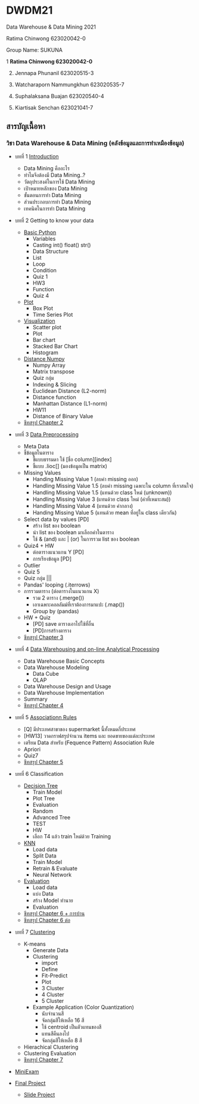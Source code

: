 # DWDM21
Data Warehouse &amp; Data Mining 2021

Ratima Chinwong 623020042-0

Group Name: SUKUNA

1 **Ratima Chinwong 623020042-0**

2. Jennapa Phunanil 623020515-3

3. Watcharaporn Nammungkhun 623020535-7

4. Suphalaksana Buajan 623020540-4

5. Kiartisak Senchan 623021041-7

## สารบัญเนื้อหา
### วิชา Data Warehouse & Data Mining (คลังข้อมูลและการทำเหมืองข้อมูล)

* บทที่ 1 [Introduction](https://github.com/Octa-p/DWDM21/blob/main/%E0%B8%AA%E0%B8%A3%E0%B8%B8%E0%B8%9B_Chapter_1.ipynb)

  * Data Mining คืออะไร
  * ทำไมจึงต้องมี Data Mining..?
  * วัตถุประสงค์ในการใช้ Data Mining
  * เป้าหมายหลักของ Data Mining
  * ขั้นตอนการทำ Data Mining
  * ส่วนประกอบการทำ Data Mining
  * เทคนิคในการทำ Data Mining

* บทที่ 2 Getting to know your data
  * [Basic Python](https://github.com/Octa-p/DWDM21/blob/main/Data101_(Chapter2).ipynb)
    * Variables
    * Casting int() float() str()
    * Data Structure
    * List
    * Loop
    * Condition
    * Quiz 1
    * HW3
    * Function
    * Quiz 4
  * [Plot](https://github.com/Octa-p/DWDM21/blob/main/Data102_(Chapter2).ipynb)
    * Box Plot
    * Time Series Plot
  * [Visualization](https://github.com/Octa-p/DWDM21/blob/main/Data_Visualization.ipynb) 
    * Scatter plot
    * Plot
    * Bar chart
    * Stacked Bar Chart
    * Histogram
  * [Distance Numpy](https://github.com/Octa-p/DWDM21/blob/main/Distance_Numpy.ipynb)
    * Numpy Array
    * Matrix transpose
    * Quiz กลุ่ม
    * Indexing & Slicing
    * Euclidean Distance (L2-norm)
    * Distance function
    * Manhattan Distance (L1-norm)
    * HW11
    * Distance of Binary Value
  * [ชีทสรุป Chapter 2](https://github.com/Octa-p/DWDM21/blob/main/HW2.1-%E0%B8%AA%E0%B8%A3%E0%B8%B8%E0%B8%9B-Chapter-2.pdf)
  
* บทที่ 3 [Data Preprocessing](https://github.com/Octa-p/DWDM21/blob/main/Data_Preprocessing_(Chapter3).ipynb)
  * Meta Data
  * ชี้ข้อมูลในตาราง
    * ชี้แบบธรรมดา ใช้ [ชื่อ column][index]
    * ชี้แบบ .lioc[] (มองข้อมูลเป็น matrix)
  * Missing Values
    * Handing Missing Value 1 (ลบค่า missing ออก)
    * Handling Missing Value 1.5 (ลบค่า missing เฉพาะใน column ที่เราสนใจ)
    * Handling Missing Value 1.5 (แทนด้วย class ใหม่ (unknown))
    * Handling Missing Value 3 (แทนด้วย class ใหม่ (ค่าที่เหมาะสม))
    * Handling Missing Value 4 (แทนด้วย ค่ากลาง)
    * Handing Missing Value 5 (แทนด้วย mean ที่อยู่ใน class เดียวกัน)
  * Select data by values [PD]
    * สร้าง list ของ boolean
    * นำ list ของ boolean มาเลือกค่าในตาราง
    * ใช้ & (and) และ | (or) ในการรวม list ของ boolean
  * Quiz4 + HW
    * ต่อตารางแนวแกน Y [PD]
    * การเรียงข้อมูล [PD]
  * Outlier
  * Quiz 5
  * Quiz กลุ่ม |||
  * Pandas' looping (.iterrows)
  * การรวมตาราง (ต่อตารางในแนวแกน X)
    * รวม 2 ตาราง (.merge())
    * เอาเฉพาะคอลลัมม์ที่เราต้องการมาแปะ (.map())
    * Group by (pandas)
  * HW + Quiz
    * [PD] save ตารางเอาไปใช้ที่อื่น
    * [PD]การสร้างตาราง
  * [ชีทสรุป Chapter 3](https://github.com/Octa-p/DWDM21/blob/main/03Preprocessing.pdf)
  
* บทที่ 4 [Data Warehousing and on-line Analytical Processing](https://github.com/Octa-p/DWDM21/blob/main/Chapter-4.pdf)
  * Data Warehouse Basic Concepts
  * Data Warehouse Modeling
     * Data Cube
     * OLAP
  * Data Warehouse Design and Usage
  * Data Warehouse Implementation
  * Summary
  * [ชีทสรุป Chapter 4](https://github.com/Octa-p/DWDM21/blob/main/Chapter-4.pdf)
  
* บทที่ 5 [Associationn Rules](https://github.com/Octa-p/DWDM21/blob/main/Chapter6_Association_Rules.ipynb)
  * [Q] มีประเทศสาขาของ supermarket นี้ทั้งหมดกี่ประเทศ
  * [HW13] วาดกราฟสรุปจำนวน items และ ยอดขายของแต่ละประเทศ
  * เตรียม Data สำหรับ (Fequence Pattern) Association Rule
  * Apriori
  * Quiz7
  * [ชีทสรุป Chapter 5](https://github.com/Octa-p/DWDM21/blob/main/Chapter-6.pdf)

* บทที่ 6 Classification
  * [Decision Tree](https://github.com/Octa-p/DWDM21/blob/main/Chapter_7_Classification_(Decision_Tree).ipynb)
     * Train Model
     * Plot Tree
     * Evaluation
     * Random
     * Advanced Tree
     * TEST
     * HW
     * เลือก T4 แล้ว train ใหม่ด้วย Training
  * [KNN](https://github.com/Octa-p/DWDM21/blob/main/Chap_7_classification_(KNN_NN)_.ipynb)
     * Load data
     * Split Data
     * Train Model
     * Retrain & Evaluate
     * Neural Network
  * [Evaluation](https://github.com/Octa-p/DWDM21/blob/main/Chap7_Classification_(Evaluation).ipynb)
     * Load data
     * แบ่ง Data
     * สร้าง Model ทำนาย
     * Evaluation
  * [ชีทสรุป Chapter 6 + การบ้าน](https://github.com/Octa-p/DWDM21/blob/main/08ClassBasic.pdf)
  * [ชีทสรุป Chapter 6 ต่อ](https://github.com/Octa-p/DWDM21/blob/main/Chapter%208%20%E0%B8%A7%E0%B8%B1%E0%B8%99%E0%B8%97%E0%B8%B5%E0%B9%88%20141064.pdf)
  
* บทที่ 7 [Clustering](https://github.com/Octa-p/DWDM21/blob/main/Chap_8_Clustering.ipynb)
  * K-means
    * Generate Data
    * Clustering
      * import
      * Define
      * Fit-Predict
      * Plot
      * 3 Cluster
      * 4 Cluster
      * 5 Cluster
    * Example Application (Color Quantization)
      * นับจำนวนสี
      * จัดกลุ่มสีให้เหลือ 16 สี
      * ใช้ centroid เป็นตัวแทนของสี
      * แทนสีคืนลงไป
      * จัดกลุ่มสีให้เหลือ 8 สี
  * Hierachical Clustering
  * Clustering Evaluation
  * [ชีทสรุป Chapter 7](https://github.com/Octa-p/DWDM21/blob/main/Chapter-10.pdf)
  
* [MiniExam](https://github.com/Octa-p/DWDM21/blob/main/MiniExam.ipynb)
* [Final Project](https://github.com/Octa-p/DWDM21/blob/main/Project_SUKUNA.ipynb)
  * [Slide Project](https://github.com/Octa-p/DWDM21/blob/main/Project.pdf)
  
